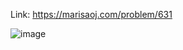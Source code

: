 Link: https://marisaoj.com/problem/631

![image](https://github.com/user-attachments/assets/604d46db-5177-4573-9b96-628561c59740)

